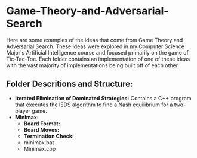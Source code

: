 # Game-Theory-and-Adversarial-Search
Here are some examples of the ideas that come from Game Theory and Adversarial Search. These ideas were explored in my Computer Science Major's Artificial Intelligence course and focused primarily on the game of Tic-Tac-Toe. Each folder contains an implementation of one of these ideas with the vast majority of implementations being built off of each other. 

## Folder Descritions and Structure:

* **Iterated Elimination of Dominated Strategies:** Contains a C++ program that executes the IEDS algorithm to find a Nash equilibrium for a two-player game.
* **Minimax:**
  * **Board Format:**
  * **Board Moves:**
  * **Termination Check:**
  * minimax.bat
  * Minimax.cpp

